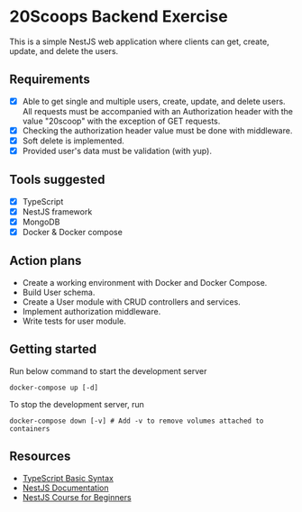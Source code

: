 # 20Scoops Backend Exercise

This is a simple NestJS web application where clients can get, create, update, and delete the users.

## Requirements

- [x] Able to get single and multiple users, create, update, and delete users. All requests must be accompanied with an Authorization header with the value "20scoop" with the exception of GET requests.
- [x] Checking the authorization header value must be done with middleware.
- [x] Soft delete is implemented.
- [x] Provided user's data must be validation (with yup).

## Tools suggested

- [x] TypeScript
- [x] NestJS framework
- [x] MongoDB
- [x] Docker & Docker compose

## Action plans

- Create a working environment with Docker and Docker Compose.
- Build User schema.
- Create a User module with CRUD controllers and services.
- Implement authorization middleware.
- Write tests for user module.

## Getting started

Run below command to start the development server

```shell
docker-compose up [-d]
```

To stop the development server, run

```shell
docker-compose down [-v] # Add -v to remove volumes attached to containers
```

## Resources

- [TypeScript Basic Syntax](https://www.tutorialspoint.com/typescript/typescript_basic_syntax.htm)
- [NestJS Documentation](https://docs.nestjs.com/)
- [NestJS Course for Beginners](https://www.youtube.com/watch?v=GHTA143_b-s)
